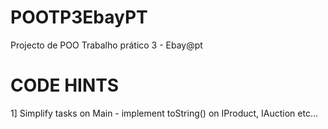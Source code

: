 POOTP3EbayPT
============

Projecto de POO Trabalho prático 3 - Ebay@pt


CODE HINTS
==========
1]  Simplify tasks on Main - implement toString() on IProduct, IAuction etc...
